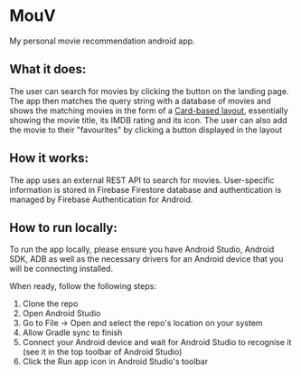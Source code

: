 # MouV
My personal movie recommendation android app. 

## What it does:

The user can search for movies by clicking the button on the landing page. The app then matches the query string with a database of movies and shows the matching movies in the form of a [Card-based layout](https://developer.android.com/guide/topics/ui/layout/cardview), essentially showing the movie title, its IMDB rating and its icon. The user can also add the movie to their "favourites" by clicking a button displayed in the layout

## How it works:

The app uses an external REST API to search for movies. User-specific information is stored in Firebase Firestore database and authentication is managed by Firebase Authentication for Android.

## How to run locally:

To run the app locally, please ensure you have Android Studio, Android SDK, ADB as well as the necessary drivers for an Android device that you will be connecting installed. 

When ready, follow the following steps:

1. Clone the repo 
2. Open Android Studio
3. Go to File -> Open and select the repo's location on your system
4. Allow Gradle sync to finish
5. Connect your Android device and wait for Android Studio to recognise it (see it in the top toolbar of Android Studio)
6. Click the Run app icon in Android Studio's toolbar
